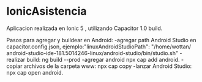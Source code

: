 # IonicAsistencia

Aplicacion realizada en Ionic 5 , utilizando Capacitor 1.0 build. 

Pasos para agregar y buildear en Android:
-agregar path Android Studio en capacitor.config.json, ejemplo:"linuxAndroidStudioPath": "/home/wottan/           android-studio-ide-181.5014246-linux/android-studio/bin/studio.sh"
-realizar build: ng build --prod
-agregar android npx cap add android.
-copiar archivos de la carpeta www: npx cap copy
-lanzar Android Studio: npx cap open android.

